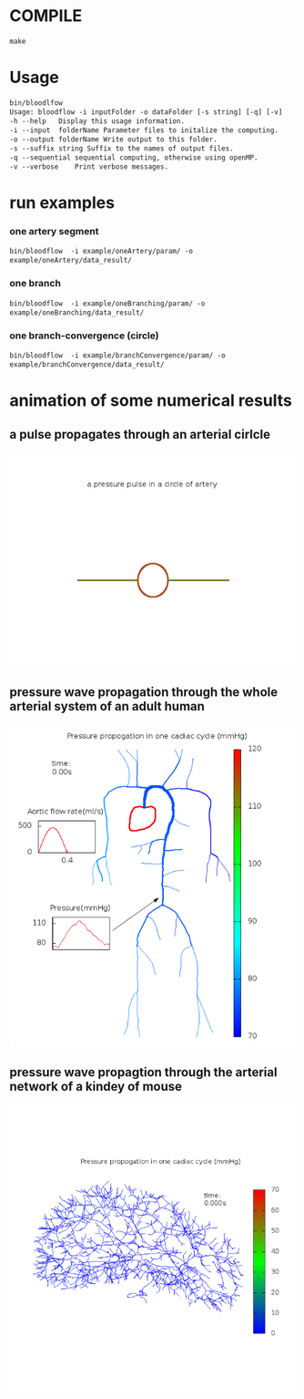 # COMPILE
```
make
```

# Usage
```
bin/bloodlfow
Usage: bloodflow -i inputFolder -o dataFolder [-s string] [-q] [-v]
-h --help	Display this usage information.
-i --input	folderName Parameter files to initalize the computing.
-o --output	folderName Write output to this folder.
-s --suffix	string Suffix to the names of output files.
-q --sequential sequential computing, otherwise using openMP.
-v --verbose	Print verbose messages.
```
# run examples
### one artery segment
```
bin/bloodflow  -i example/oneArtery/param/ -o example/oneArtery/data_result/
```
### one branch
```
bin/bloodflow  -i example/oneBranching/param/ -o example/oneBranching/data_result/
```
### one branch-convergence (circle)
```
bin/bloodflow  -i example/branchConvergence/param/ -o example/branchConvergence/data_result/
```
# animation of some numerical results
## a pulse propagates through an arterial cirlcle
![Alt Text](https://github.com/XavierAtShanghai/biosim/blob/master/animation/convert.gif)
## pressure wave propagation through the whole arterial system of an adult human
![Alt Text](https://github.com/XavierAtShanghai/biosim/blob/master/animation/heart2fig.gif)
## pressure wave propagtion through the arterial network of a kindey of mouse
![Alt Text](https://github.com/XavierAtShanghai/biosim/blob/master/animation/kidneyM1.gif)


